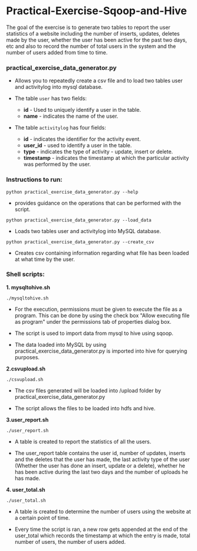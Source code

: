 # Practical-Exercise-Sqoop-and-Hive

The goal of the exercise is to generate two tables to report the user statistics of a website including the number of inserts, updates, deletes made by the user, whether the user has been active for the past two days, etc and also to record the number of total users in the system and the number of users added from time to time.

### practical_exercise_data_generator.py

- Allows you to repeatedly create a csv file and to load two tables user and activitylog into mysql database. 

- The table `user` has two fields: 
    - **id** - Used to uniquely identify a user in the table. 
    - **name** - indicates the name of the user.

- The table `activitylog` has four fields: 
    - **id** -  indicates the identifier for the activity event.  
    - **user_id** - used to identify a user in the table.
    - **type** - indicates the type of activity - update, insert or delete.
    - **timestamp** - indicates the timestamp at which the particular activity was performed by the user.

### Instructions to run:

```python practical_exercise_data_generator.py --help```
 - provides guidance on the operations that can be performed with the script.

```python practical_exercise_data_generator.py --load_data```
 - Loads two tables user and activitylog into MySQL database.
 
```python practical_exercise_data_generator.py --create_csv```
 - Creates csv containing information regarding what file has been loaded at what time by the user.


### Shell scripts:

**1. mysqltohive.sh**

```./mysqltohive.sh```

- For the execution, permissions must be given to execute the file as a program. This can be done by using the check box "Allow executing file as program" under the permissions tab of properties dialog box.

- The script is used to import data from mysql to hive using sqoop.

- The data loaded into MySQL by using practical_exercise_data_generator.py is imported into hive for querying purposes.

**2.csvupload.sh**

```./csvupload.sh```

- The csv files generated will be loaded into /upload folder by practical_exercise_data_generator.py

- The script allows the files to be loaded into hdfs and hive.

**3.user_report.sh**

```./user_report.sh```

- A table is created to report the statistics of all the users.

- The user_report table contains the user id, number of updates, inserts and the deletes that the user has made, the last activity type of the user (Whether the user has done an insert, update or a delete), whether he has been active during the last two days and the number of uploads he has made.

**4. user_total.sh**

```./user_total.sh```

- A table is created to determine the number of users using the website at a certain point of time.

- Every time the script is ran, a new row gets appended at the end of the user_total which records the timestamp at which the entry is made, total number of users, the number of users added.

